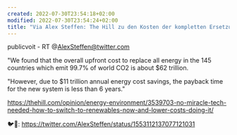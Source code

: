 ```yaml
---
created: 2022-07-30T23:54:18+02:00
modified: 2022-07-30T23:54:24+02:00
title: "Via Alex Steffen: The Hill zu den Kosten der kompletten Ersetzung fossiler Energie"
---
```


publicvoit - RT @AlexSteffen@twitter.com

"We found that the overall upfront cost to replace all energy in the 145 countries which emit 99.7% of world CO2 is about $62 trillion.

"However, due to $11 trillion annual energy cost savings, the payback time for the new system is less than 6 years."

https://thehill.com/opinion/energy-environment/3539703-no-miracle-tech-needed-how-to-switch-to-renewables-now-and-lower-costs-doing-it/

🐦🔗: https://twitter.com/AlexSteffen/status/1553112137077121031
